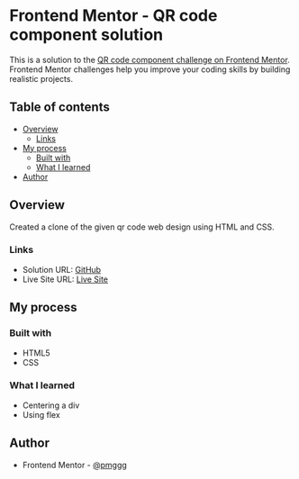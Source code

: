 # Frontend Mentor - QR code component solution

This is a solution to the [QR code component challenge on Frontend Mentor](https://www.frontendmentor.io/challenges/qr-code-component-iux_sIO_H). Frontend Mentor challenges help you improve your coding skills by building realistic projects. 

## Table of contents

- [Overview](#overview)
  - [Links](#links)
- [My process](#my-process)
  - [Built with](#built-with)
  - [What I learned](#what-i-learned)
- [Author](#author)


## Overview
Created a clone of the given qr code web design using HTML and CSS.

### Links

- Solution URL: [GitHub](https://github.com/pmggg/fm-qrcode)
- Live Site URL: [Live Site](https://fm-qrcode-iota.vercel.app/)

## My process
### Built with

- HTML5
- CSS

### What I learned

- Centering a div
- Using flex

## Author

- Frontend Mentor - [@pmggg](https://www.frontendmentor.io/profile/pmggg)
